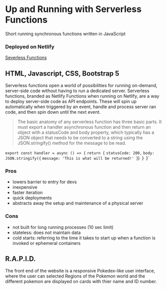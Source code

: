 
# Up and Running with Serverless Functions 

Short running synchronous functions written in JavaScript

### Deployed on Netlify

[Severless Functions](serverless-by-catalan.netlify.app)

## HTML, Javascript, CSS, Bootstrap 5

Serverless functions open a world of possibilities for running on-demand, server-side code without having to run a dedicated server.
Serverless functions, branded as Netlify Functions when running on Netlify, are a way to deploy server-side code as API endpoints. 
These will spin up automatically when triggered by an event, handle and process server ran code, and then spin down until the next event.

> The basic anatomy of any serverless function has three basic parts. It must export a handler asynchronous function and then return an object with a statusCode and body property, which typically has a JSON object that needs to be converted to a string using the JSON.stringify() method for the message to be read.

  `export const handler = async () => {`
	`return {`
		`statusCode: 200,`
		`body: JSON.stringify({`
			`message: 'This is what will be returned!'
		`})`
	`}`
`}`

### Pros

- lowers barrier to entry for devs
- inexpensive
- faster iteration
- quick deployments
- abstracts away the setup and maintenance of a physical server

### Cons

- not built for long running processes (10 sec limit)
- stateless: does not maintain data
- cold starts: referring to the time it takes to start up when a function is invoked or ephemeral containers

## R.A.P.I.D.
The front end of the website is a responsive Pokedex-like user interface, where the user can selected Regions of the Pokemon world and the different pokemon are displayed on cards with thier name and ID number.
